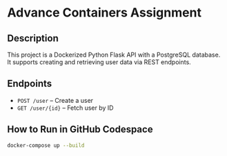 # Advance Containers Assignment

## Description
This project is a Dockerized Python Flask API with a PostgreSQL database. It supports creating and retrieving user data via REST endpoints.

## Endpoints
- `POST /user` – Create a user
- `GET /user/{id}` – Fetch user by ID

## How to Run in GitHub Codespace

```bash
docker-compose up --build
